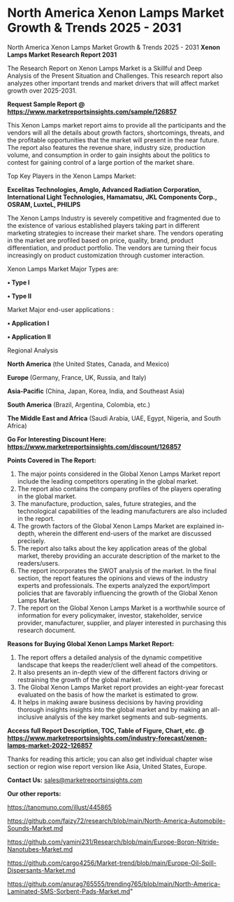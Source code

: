 # North America Xenon Lamps Market Growth & Trends 2025 - 2031
North America Xenon Lamps Market Growth & Trends 2025 - 2031
<strong>Xenon Lamps Market Research Report 2031</strong>

The Research Report on Xenon Lamps Market is a Skillful and Deep Analysis of the Present Situation and Challenges. This research report also analyzes other important trends and market drivers that will affect market growth over 2025-2031.

<strong>Request Sample Report @ <a href=https://www.marketreportsinsights.com/sample/126857>https://www.marketreportsinsights.com/sample/126857</a></strong>

This Xenon Lamps market report aims to provide all the participants and the vendors will all the details about growth factors, shortcomings, threats, and the profitable opportunities that the market will present in the near future. The report also features the revenue share, industry size, production volume, and consumption in order to gain insights about the politics to contest for gaining control of a large portion of the market share.

Top Key Players in the Xenon Lamps Market:

<strong>Excelitas Technologies, Amglo, Advanced Radiation Corporation, International Light Technologies, Hamamatsu, JKL Components Corp., OSRAM, LuxteL, PHILIPS</strong>

The Xenon Lamps Industry is severely competitive and fragmented due to the existence of various established players taking part in different marketing strategies to increase their market share. The vendors operating in the market are profiled based on price, quality, brand, product differentiation, and product portfolio. The vendors are turning their focus increasingly on product customization through customer interaction.

Xenon Lamps Market Major Types are:

<strong>• Type I

• Type II</strong>

Market Major end-user applications :

<strong>• Application I

• Application II</strong>

Regional Analysis

</u><strong><b>North America</b></strong> (the United States, Canada, and Mexico)

<strong><b>Europe </b></strong>(Germany, France, UK, Russia, and Italy)

<strong><b>Asia-Pacific</b></strong> (China, Japan, Korea, India, and Southeast Asia)

<strong><b>South America</b></strong> (Brazil, Argentina, Colombia, etc.)

<strong><b>The Middle East and Africa</b></strong> (Saudi Arabia, UAE, Egypt, Nigeria, and South Africa)

<strong>Go For Interesting Discount Here: <a href=https://www.marketreportsinsights.com/discount/126857>https://www.marketreportsinsights.com/discount/126857</a></strong>

<strong>Points Covered in The Report:</strong>
<ol>
  <li>The major points considered in the Global Xenon Lamps Market report include the leading competitors operating in the global market.</li>
  <li>The report also contains the company profiles of the players operating in the global market.</li>
  <li>The manufacture, production, sales, future strategies, and the technological capabilities of the leading manufacturers are also included in the report.</li>
  <li>The growth factors of the Global Xenon Lamps Market are explained in-depth, wherein the different end-users of the market are discussed precisely.</li>
  <li>The report also talks about the key application areas of the global market, thereby providing an accurate description of the market to the readers/users.</li>
  <li>The report incorporates the SWOT analysis of the market. In the final section, the report features the opinions and views of the industry experts and professionals. The experts analyzed the export/import policies that are favorably influencing the growth of the Global Xenon Lamps Market.</li>
  <li>The report on the Global Xenon Lamps Market is a worthwhile source of information for every policymaker, investor, stakeholder, service provider, manufacturer, supplier, and player interested in purchasing this research document.</li>
</ol>
<strong>Reasons for Buying Global Xenon Lamps Market Report:</strong>

<ol>
  <li>The report offers a detailed analysis of the dynamic competitive landscape that keeps the reader/client well ahead of the competitors.</li>
  <li>It also presents an in-depth view of the different factors driving or restraining the growth of the global market.</li>
  <li>The Global Xenon Lamps Market report provides an eight-year forecast evaluated on the basis of how the market is estimated to grow.</li>
  <li>It helps in making aware business decisions by having providing thorough insights insights into the global market and by making an all-inclusive analysis of the key market segments and sub-segments.</li>
</ol>
<strong>Access full Report Description, TOC, Table of Figure, Chart, etc. @ <a href=https://www.marketreportsinsights.com/industry-forecast/xenon-lamps-market-2022-126857>https://www.marketreportsinsights.com/industry-forecast/xenon-lamps-market-2022-126857</a></strong>


Thanks for reading this article; you can also get individual chapter wise section or region wise report version like Asia, United States, Europe.

<strong>Contact Us:</strong>
sales@marketreportsinsights.com

<strong>Our other reports:</strong>

<a href=https://tanomuno.com/illust/445865>https://tanomuno.com/illust/445865</a>

<a href=https://github.com/faizy72/research/blob/main/North-America-Automobile-Sounds-Market.md>https://github.com/faizy72/research/blob/main/North-America-Automobile-Sounds-Market.md</a>

<a href=https://github.com/yamini231/Research/blob/main/Europe-Boron-Nitride-Nanotubes-Market.md>https://github.com/yamini231/Research/blob/main/Europe-Boron-Nitride-Nanotubes-Market.md</a>

<a href=https://github.com/cargo4256/Market-trend/blob/main/Europe-Oil-Spill-Dispersants-Market.md>https://github.com/cargo4256/Market-trend/blob/main/Europe-Oil-Spill-Dispersants-Market.md</a>

<a href=https://github.com/anurag765555/trending765/blob/main/North-America-Laminated-SMS-Sorbent-Pads-Market.md>https://github.com/anurag765555/trending765/blob/main/North-America-Laminated-SMS-Sorbent-Pads-Market.md</a>"
